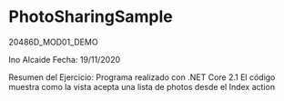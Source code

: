 # PhotoSharingSample
20486D_MOD01_DEMO

Ino Alcaide
Fecha: 19/11/2020

Resumen del Ejercicio: Programa realizado con .NET Core 2.1
                       El código muestra como la vista acepta una lista de photos desde el Index action

